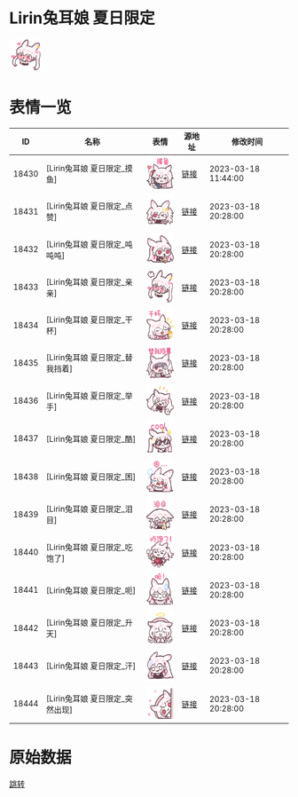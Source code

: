 # Lirin兔耳娘 夏日限定

<img src="./cover.png" height="60" alt="cover" />

# 表情一览

|ID|名称|表情|源地址|修改时间|
|----|----|----|----|----|
|18430|[Lirin兔耳娘 夏日限定_摸鱼]|<img src="./pic/018430_%5BLirin兔耳娘 夏日限定_摸鱼%5D.png" height="60" alt="摸鱼"/>|[链接](https://i0.hdslb.com/bfs/garb/da97edb8bee3ea9bed66114a37fef6e0a5de5f5d.png)|2023-03-18 11:44:00|
|18431|[Lirin兔耳娘 夏日限定_点赞]|<img src="./pic/018431_%5BLirin兔耳娘 夏日限定_点赞%5D.png" height="60" alt="点赞"/>|[链接](https://i0.hdslb.com/bfs/garb/3d5af7a09cde1fe89fbad57fd530c4e5839f85ed.png)|2023-03-18 20:28:00|
|18432|[Lirin兔耳娘 夏日限定_吨吨吨]|<img src="./pic/018432_%5BLirin兔耳娘 夏日限定_吨吨吨%5D.png" height="60" alt="吨吨吨"/>|[链接](https://i0.hdslb.com/bfs/garb/17dd9f75c7379d9d81de5740d4f67e17130a53a4.png)|2023-03-18 20:28:00|
|18433|[Lirin兔耳娘 夏日限定_亲亲]|<img src="./pic/018433_%5BLirin兔耳娘 夏日限定_亲亲%5D.png" height="60" alt="亲亲"/>|[链接](https://i0.hdslb.com/bfs/garb/5ea853e6306d74b962c955426b6acfb66bde12b7.png)|2023-03-18 20:28:00|
|18434|[Lirin兔耳娘 夏日限定_干杯]|<img src="./pic/018434_%5BLirin兔耳娘 夏日限定_干杯%5D.png" height="60" alt="干杯"/>|[链接](https://i0.hdslb.com/bfs/garb/a924441a06d95f73598d296677080d59e675e26e.png)|2023-03-18 20:28:00|
|18435|[Lirin兔耳娘 夏日限定_替我挡着]|<img src="./pic/018435_%5BLirin兔耳娘 夏日限定_替我挡着%5D.png" height="60" alt="替我挡着"/>|[链接](https://i0.hdslb.com/bfs/garb/813a0cf8b7272a821062b99634c588d6fcab8534.png)|2023-03-18 20:28:00|
|18436|[Lirin兔耳娘 夏日限定_举手]|<img src="./pic/018436_%5BLirin兔耳娘 夏日限定_举手%5D.png" height="60" alt="举手"/>|[链接](https://i0.hdslb.com/bfs/garb/aec5b4b512fa7f48d6092b51661abcdd2247189a.png)|2023-03-18 20:28:00|
|18437|[Lirin兔耳娘 夏日限定_酷]|<img src="./pic/018437_%5BLirin兔耳娘 夏日限定_酷%5D.png" height="60" alt="酷"/>|[链接](https://i0.hdslb.com/bfs/garb/f3a541846761274ea1dc1f700a650a73ad6067e3.png)|2023-03-18 20:28:00|
|18438|[Lirin兔耳娘 夏日限定_困]|<img src="./pic/018438_%5BLirin兔耳娘 夏日限定_困%5D.png" height="60" alt="困"/>|[链接](https://i0.hdslb.com/bfs/garb/6cb2edb2f05a0907693b5c34dacd66303de9403e.png)|2023-03-18 20:28:00|
|18439|[Lirin兔耳娘 夏日限定_泪目]|<img src="./pic/018439_%5BLirin兔耳娘 夏日限定_泪目%5D.png" height="60" alt="泪目"/>|[链接](https://i0.hdslb.com/bfs/garb/6c1d05ba834773f16a657be91731af4d06c17663.png)|2023-03-18 20:28:00|
|18440|[Lirin兔耳娘 夏日限定_吃饱了]|<img src="./pic/018440_%5BLirin兔耳娘 夏日限定_吃饱了%5D.png" height="60" alt="吃饱了"/>|[链接](https://i0.hdslb.com/bfs/garb/f4ef21a3b366bb960f7daf9785c68f155d5da2f4.png)|2023-03-18 20:28:00|
|18441|[Lirin兔耳娘 夏日限定_呃]|<img src="./pic/018441_%5BLirin兔耳娘 夏日限定_呃%5D.png" height="60" alt="呃"/>|[链接](https://i0.hdslb.com/bfs/garb/fe2065789734845497b19634f0faf3f063bab2b9.png)|2023-03-18 20:28:00|
|18442|[Lirin兔耳娘 夏日限定_升天]|<img src="./pic/018442_%5BLirin兔耳娘 夏日限定_升天%5D.png" height="60" alt="升天"/>|[链接](https://i0.hdslb.com/bfs/garb/e2f28e141fa3b81db87e62f3b8eb68ad191f7413.png)|2023-03-18 20:28:00|
|18443|[Lirin兔耳娘 夏日限定_汗]|<img src="./pic/018443_%5BLirin兔耳娘 夏日限定_汗%5D.png" height="60" alt="汗"/>|[链接](https://i0.hdslb.com/bfs/garb/8aa2d37517d9e0b78384cd8b07a70df5ec621c52.png)|2023-03-18 20:28:00|
|18444|[Lirin兔耳娘 夏日限定_突然出现]|<img src="./pic/018444_%5BLirin兔耳娘 夏日限定_突然出现%5D.png" height="60" alt="突然出现"/>|[链接](https://i0.hdslb.com/bfs/garb/412e480ccdb1b1e3019ac5a0138a60c17d9ea981.png)|2023-03-18 20:28:00|

# 原始数据

[跳转](./raw.json)

